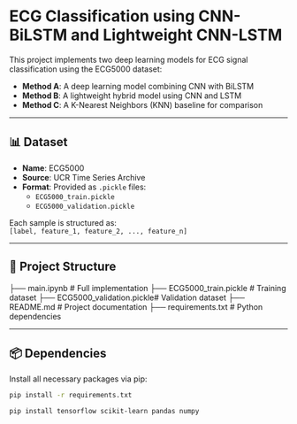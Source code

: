 # ECG Classification using CNN-BiLSTM and Lightweight CNN-LSTM

This project implements two deep learning models for ECG signal classification using the ECG5000 dataset:
- **Method A**: A deep learning model combining CNN with BiLSTM
- **Method B**: A lightweight hybrid model using CNN and LSTM
- **Method C**: A K-Nearest Neighbors (KNN) baseline for comparison

---

## 📊 Dataset

- **Name**: ECG5000
- **Source**: UCR Time Series Archive
- **Format**: Provided as `.pickle` files:
  - `ECG5000_train.pickle`
  - `ECG5000_validation.pickle`

Each sample is structured as:  
``[label, feature_1, feature_2, ..., feature_n]``

---

## 🔧 Project Structure

├── main.ipynb # Full implementation
├── ECG5000_train.pickle # Training dataset
├── ECG5000_validation.pickle# Validation dataset
├── README.md # Project documentation
├── requirements.txt # Python dependencies

---

## 📦 Dependencies

Install all necessary packages via pip:

```bash
pip install -r requirements.txt

pip install tensorflow scikit-learn pandas numpy
